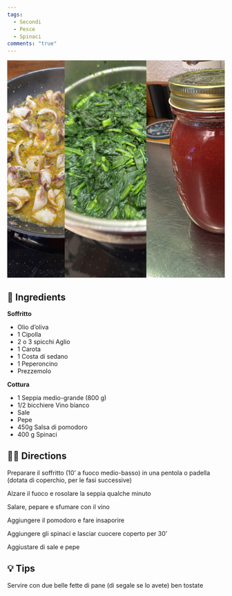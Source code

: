 ```yaml
---
tags:
  - Secondi
  - Pesce
  - Spinaci
comments: "true"
---
```


![](../images/seppie-in-zimino-destrutturate.jpeg)


## 🧾 Ingredients

**Soffritto**

- Olio d’oliva
- 1 Cipolla
- 2 o 3 spicchi Aglio
- 1 Carota
- 1 Costa di sedano
- 1 Peperoncino
- Prezzemolo

**Cottura**

- 1 Seppia medio-grande (800 g)
- 1/2 bicchiere Vino bianco
- Sale
- Pepe
- 450g Salsa di pomodoro
- 400 g Spinaci

## 👩‍🍳 Directions

Preparare il soffritto (10’ a fuoco medio-basso) in una pentola o padella (dotata di coperchio, per le fasi successive)

Alzare il fuoco e rosolare la seppia qualche minuto

Salare, pepare e sfumare con il vino

Aggiungere il pomodoro e fare insaporire

Aggiungere gli spinaci e lasciar cuocere coperto per 30’ 

Aggiustare di sale e pepe
## 💡 Tips

Servire con due belle fette di pane (di segale se lo avete) ben tostate



